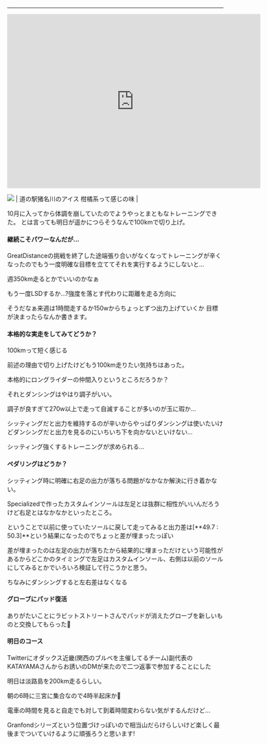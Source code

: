 
---
<iframe allowtransparency="true" frameborder="0" height="405" scrolling="no" src="https://www.strava.com/activities/2763429257/embed/aa9b79c48e8b6ed5343f20c2e31d4a091e7e416e" width="590"></iframe>


[![](https://1.bp.blogspot.com/-M8z5J8eXEhY/XZhqQ-ph9EI/AAAAAAAAB9s/dgyNeT5AQvooqchV3OiBc007544KjixdwCLcBGAsYHQ/s320/ice.jpg)](https://1.bp.blogspot.com/-M8z5J8eXEhY/XZhqQ-ph9EI/AAAAAAAAB9s/dgyNeT5AQvooqchV3OiBc007544KjixdwCLcBGAsYHQ/s1600/ice.jpg)
| 道の駅猪名川のアイス
柑橘系って感じの味 |


10月に入ってから体調を崩していたのでようやっとまともなトレーニングできた。
とは言っても明日が遥かにつらそうなんで100kmで切り上げ。


#### 継続こそパワーなんだが...

GreatDistanceの挑戦を終了した途端張り合いがなくなってトレーニングが辛くなったのでもう一度明確な目標を立ててそれを実行するようにしないと...

週350km走るとかでいいのかなぁ

もう一度LSDするか...?強度を落とす代わりに距離を走る方向に

そうだなぁ来週は1時間走するか150wからちょっとずつ出力上げていくか
目標が決まったらなんか書きます。



#### 本格的な実走をしてみてどうか？

100kmって短く感じる

前述の理由で切り上げたけどもう100km走りたい気持ちはあった。

本格的にロングライダーの仲間入りというところだろうか？



それとダンシングはやはり調子がいい。

調子が良すぎて270w以上で走って自滅することが多いのが玉に瑕か...

シッティングだと出力を維持するのが辛いからやっぱりダンシングは使いたいけどダンシングだと出力を見るのにいちいち下を向かないといけない...



シッティング強くするトレーニングが求められる...



#### ペダリングはどうか？

シッティング時に明確に右足の出力が落ちる問題がなかなか解決に行き着かない。

Specializedで作ったカスタムインソールは左足とは抜群に相性がいいんだろうけど右足とはなかなかといったところ。

ということで以前に使っていたソールに戻して走ってみると出力差は[**49.7 : 50.3]**という結果になったのでちょっと差が埋まったっぽい



差が埋まったのは左足の出力が落ちたから結果的に埋まっただけという可能性があるからどこかのタイミングで左足はカスタムインソール、右側は以前のソールにしてみるとかでいろいろ検証して行こうかと思う。



ちなみにダンシングすると左右差はなくなる



#### グローブにパッド復活
ありがたいことにラビットストリートさんでパッドが消えたグローブを新しいものと交換してもらった🙏


#### 明日のコース

Twitterにオダックス近畿(関西のブルベを主催してるチーム)副代表のKATAYAMAさんからお誘いのDMが来たので二つ返事で参加することにした

明日は淡路島を200km走るらしい。

朝の6時に三宮に集合なので4時半起床か🤔

電車の時間を見ると自走でも対して到着時間変わらない気がするんだけど...



Granfondシリーズという位置づけっぽいので相当山だらけらしいけど楽しく最後までついていけるように頑張ろうと思います!
